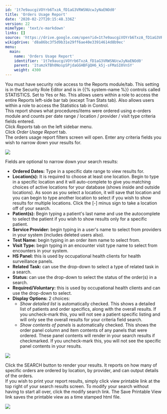```yaml
---
id: '1t7e9aucgiVOYrb6TxzA_fD1aG3VRWSNUcwJyNaENOd0'
title: 'Orders Usage Report'
date: '2020-02-27T20:15:48.336Z'
version: 22
mimeType: 'text/x-markdown'
links: []
source: 'https://drive.google.com/open?id=1t7e9aucgiVOYrb6TxzA_fD1aG3VRWSNUcwJyNaENOd0'
wikigdrive: 'd8a86bc3f5d9b31e29ff6ae40e33914614d8b9ec'
menu:
  main:
    name: 'Orders Usage Report'
    identifier: '1t7e9aucgiVOYrb6TxzA_fD1aG3VRWSNUcwJyNaENOd0'
    parent: '1tumzkTBh0NospSPjdaGGHBFgQH6_k5j-sFMaSI0VnSY'
    weight: 4300
---
```

You must have security role access to the Reports module/tab. This setting is in the Security Role Editor and is in {{% system-name %}} controls called STATISTICS. Set to Yes or No. This allows users within a role to access the entire Reports left-side bar tab (except Tran Stats tab). Also allows users within a role to access the Statistics tab in Control.  
This report shows what procedures/items were ordered using e-orders module and counts per date range / location / provider / visit type criteria fields entered.  
Click *Reports* tab on the left sidebar menu.  
Click *Order Usage Report* tab.  
The orders usage report filters screen will open. Enter any criteria fields you wish to narrow down your results for.
  
![](../orders-usage-report.assets/3e902fb52705f8a16c0db46f1794efa9.png)  

Fields are optional to narrow down your search results:
* <strong>Ordered Dates:</strong> Type in a specific date range to view results for.
* <strong>Location(s):</strong> It is required to choose at least one location. Begin to type in a specific location and it will auto-complete to give you matching choices of active locations for your database (shows inside and outside locations). As soon as you select a location, it will save that location and you can begin to type another location to select if you wish to show results for multiple locations. Click the [-] minus sign to take a location off of your search.
* <strong>Patient(s):</strong> Begin typing a patient's last name and use the autocomplete to select the patient if you wish to show results only for a specific patient.
* <strong>Service Provider:</strong> begin typing in a user's name to select from providers in your system (includes deleted users also).
* <strong>Test Name:</strong> begin typing in an order item name to select from.
* <strong>Visit Type:</strong> begin typing in an encounter visit type name to select from encounters in your system.
* <strong>HS Panel:</strong> this is used by occupational health clients for health surveillance panels.
* <strong>Related Task:</strong> can use the drop-down to select a type of related task in a search.
* <strong>Status:</strong> can use the drop-down to select the status of the order(s) in a search.
* <strong>Required/Voluntary:</strong> this is used by occupational health clients and can use the drop-down to select.
* <strong>Display Options:</strong> 2 choices:
   * <em>Show detailed list</em> is automatically checked. This shows a detailed list of patients and order specifics, along with the overall results. If you uncheck-mark this, you will not see a patient specific listing and will only see the overall results for your criteria field search.
   * <em>Show contents of panels</em> is automatically checked. This shows the order panel column and item contents of any panels that were ordered. These panel contents will render in your search results if checkmarked. If you uncheck-mark this, you will not see the specific panel contents in your results.
  
![](../orders-usage-report.assets/fbceade325d80bea3994cbdbc0e21c47.png)  

Click the SEARCH button to render your results. It reports on how many of specific orders are ordered by location, by provider, and can output details of the orders.  
If you wish to print your report results, simply click view printable link at the top right of your search results screen. To modify your search without having to start all over, click the modify search link. The Save Printable View link saves the printable view as a time stamped html file.
  
![](../orders-usage-report.assets/ef16360e7ddb52eeb1e1eb8e77da6ed0.png)  

